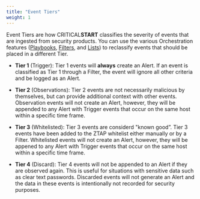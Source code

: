 ```yaml
---
title: "Event Tiers"
weight: 1
---
```

Event Tiers are how CRITICAL**START** classifies the severity of events that are ingested from security products. You can use the various Orchestration features ([Playbooks](/ztap/orchestration/playbooks/), [Filters](/ztap/orchestration/filters/), and [Lists](/ztap/orchestration/lists/)) to reclassify events that should be placed in a different Tier. 

- **Tier 1** (Trigger): Tier 1 events will **always** create an Alert. If an event is classified as Tier 1 through a Filter, the event will ignore all other criteria and be logged as an Alert. 

- **Tier 2** (Observations): Tier 2 events are not necessarily malicious by themselves, but can provide additional context with other events. Observation events will not create an Alert, however, they will be appended to any Alert with Trigger events that occur on the same host within a specific time frame.

- **Tier 3** (Whitelisted): Tier 3 events are considerd "known good”. Tier 3 events have been added to the ZTAP whitelist either manually or by a Filter. Whitelisted events will not create an Alert, however, they will be appened to any Alert with Trigger events that occur on the same host within a specific time frame.

- **Tier 4** (Discard): Tier 4 events will not be appended to an Alert if they are observed again. This is useful for situations with sensitive data such as clear text passwords. Discarded events will not generate an Alert and the data in these events is intentionally not recorded for security purposes.
